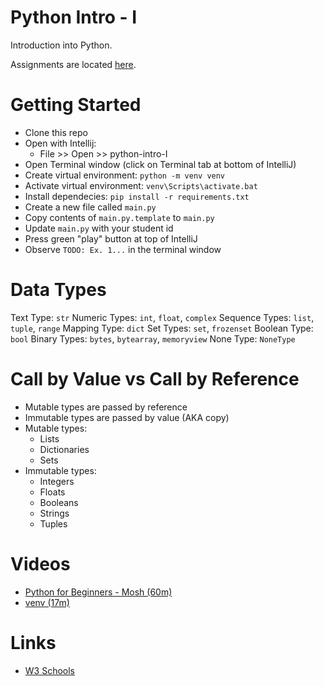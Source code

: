 # Python Intro - I
Introduction into Python.

Assignments are located [here](assignments.md).

# Getting Started
- Clone this repo
- Open with Intellij:
  - File >> Open >> python-intro-I
- Open Terminal window (click on Terminal tab at bottom of IntelliJ)
- Create virtual environment: `python -m venv venv`
- Activate virtual environment: `venv\Scripts\activate.bat`
- Install dependecies: `pip install -r requirements.txt`
- Create a new file called `main.py`
- Copy contents of `main.py.template` to `main.py`
- Update `main.py` with your student id
- Press green "play" button at top of IntelliJ 
- Observe `TODO: Ex. 1...` in the terminal window

# Data Types
Text Type: `str`
Numeric Types: `int`, `float`, `complex`
Sequence Types:	`list`, `tuple`, `range`
Mapping Type: `dict`
Set Types: `set`, `frozenset`
Boolean Type: `bool`
Binary Types: `bytes`, `bytearray`, `memoryview`
None Type: `NoneType`

# Call by Value vs Call by Reference
- Mutable types are passed by reference
- Immutable types are passed by value (AKA copy)
- Mutable types:
  - Lists
  - Dictionaries
  - Sets
- Immutable types:
  - Integers
  - Floats
  - Booleans
  - Strings
  - Tuples

# Videos
- [Python for Beginners - Mosh (60m)](https://youtu.be/kqtD5dpn9C8)
- [venv (17m)](https://youtu.be/APOPm01BVrk)

# Links
- [W3 Schools]()

